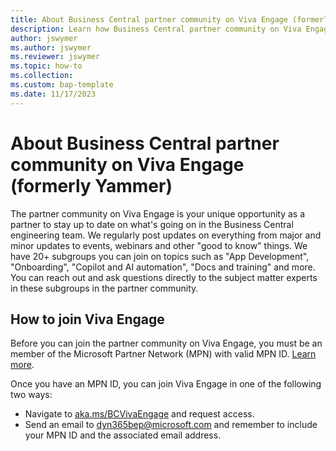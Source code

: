 ```yaml
---
title: About Business Central partner community on Viva Engage (formerly Yammer)
description: Learn how Business Central partner community on Viva Engage.
author: jswymer
ms.author: jswymer
ms.reviewer: jswymer
ms.topic: how-to 
ms.collection: 
ms.custom: bap-template 
ms.date: 11/17/2023
---
```


# About Business Central partner community on Viva Engage (formerly Yammer)

The partner community on Viva Engage is your unique opportunity as a partner to stay up to date on what's going on in the Business Central engineering team. We regularly post updates on everything from major and minor updates to events, webinars and other "good to know" things. We have 20+ subgroups you can join on topics such as "App Development", "Onboarding", "Copilot and AI automation", "Docs and training" and more. You can reach out and ask questions directly to the subject matter experts in these subgroups in the partner community. 

## How to join Viva Engage

Before you can join the partner community on Viva Engage, you must be an member of the Microsoft Partner Network (MPN) with valid MPN ID. [Learn more](../administration/get-started-online?branch=yammer#step-1-become-a-partner).   

Once you have an MPN ID, you can join Viva Engage in one of the following two ways:

- Navigate to [aka.ms/BCVivaEngage](https://aka.ms/BCVivaEngage) and request access.
- Send an email to dyn365bep@microsoft.com and remember to include your MPN ID and the associated email address. 

